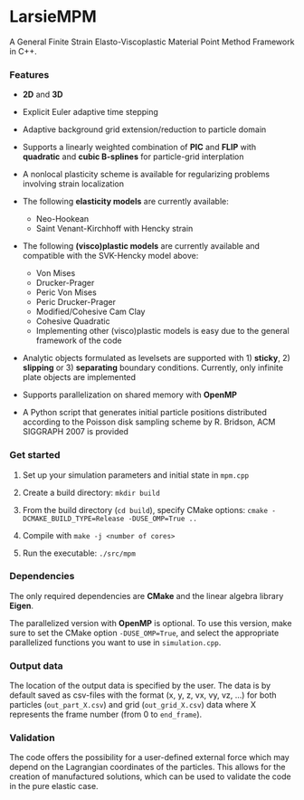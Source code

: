 # LarsieMPM

A General Finite Strain Elasto-Viscoplastic Material Point Method Framework in C++.

### Features

* **2D** and **3D**

* Explicit Euler adaptive time stepping

* Adaptive background grid extension/reduction to particle domain

* Supports a linearly weighted combination of **PIC** and **FLIP** with **quadratic** and **cubic B-splines** for particle-grid interplation

* A nonlocal plasticity scheme is available for regularizing problems involving strain localization


* The following **elasticity models** are currently available:
    * Neo-Hookean
    * Saint Venant-Kirchhoff with Hencky strain


* The following **(visco)plastic models** are currently available and compatible with the SVK-Hencky model above:
    * Von Mises
    * Drucker-Prager
    * Peric Von Mises
    * Peric Drucker-Prager
    * Modified/Cohesive Cam Clay
    * Cohesive Quadratic
    * Implementing other (visco)plastic models is easy due to the general framework of the code


* Analytic objects formulated as levelsets are supported with 1) **sticky**, 2) **slipping** or 3) **separating** boundary conditions. Currently, only infinite plate objects are implemented

* Supports parallelization on shared memory with **OpenMP**

* A Python script that generates initial particle positions distributed according to the Poisson disk sampling scheme by R. Bridson, ACM SIGGRAPH 2007 is provided

### Get started

1. Set up your simulation parameters and initial state in `mpm.cpp`   

2. Create a build directory: `mkdir build`

3. From the build directory (`cd build`), specify CMake options: `cmake -DCMAKE_BUILD_TYPE=Release -DUSE_OMP=True ..`

4. Compile with `make -j <number of cores>`

5. Run the executable: `./src/mpm`

### Dependencies

The only required dependencies are **CMake** and the linear algebra library **Eigen**.

The parallelized version with **OpenMP** is optional. To use this version, make sure to set the CMake option `-DUSE_OMP=True`, and select the appropriate parallelized functions you want to use in `simulation.cpp`.

### Output data

The location of the output data is specified by the user. The data is by default saved as csv-files with the format (x, y, z, vx, vy, vz, ...) for both particles (`out_part_X.csv`) and grid (`out_grid_X.csv`) data where X represents the frame number (from 0 to `end_frame`).

### Validation

The code offers the possibility for a user-defined external force which may depend on the Lagrangian coordinates of the particles. This allows for the creation of manufactured solutions, which can be used to validate the code in the pure elastic case.

